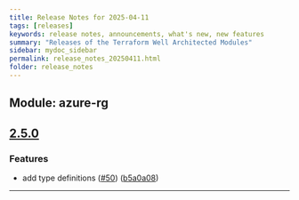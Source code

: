 ```yaml
---
title: Release Notes for 2025-04-11
tags: [releases]
keywords: release notes, announcements, what's new, new features
summary: "Releases of the Terraform Well Architected Modules"
sidebar: mydoc_sidebar
permalink: release_notes_20250411.html
folder: release_notes
---
```


## Module: azure-rg
## [2.5.0](https://github.com/CloudNationHQ/terraform-azure-rg/releases/tag/v2.5.0)


### Features

* add type definitions ([#50](https://github.com/CloudNationHQ/terraform-azure-rg/issues/50)) ([b5a0a08](https://github.com/CloudNationHQ/terraform-azure-rg/commit/b5a0a08f5ba6ea9ca8d01e132d2b6c8a960c9f08))

---

